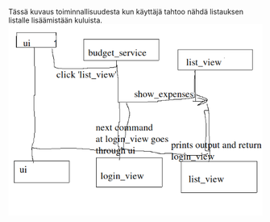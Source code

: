Tässä kuvaus toiminnallisuudesta kun käyttäjä tahtoo nähdä listauksen listalle lisäämistään kuluista.
![liest-view](https://github.com/miksuu00/ot-harjoitustyo/blob/master/dokumentointi/list.png)
